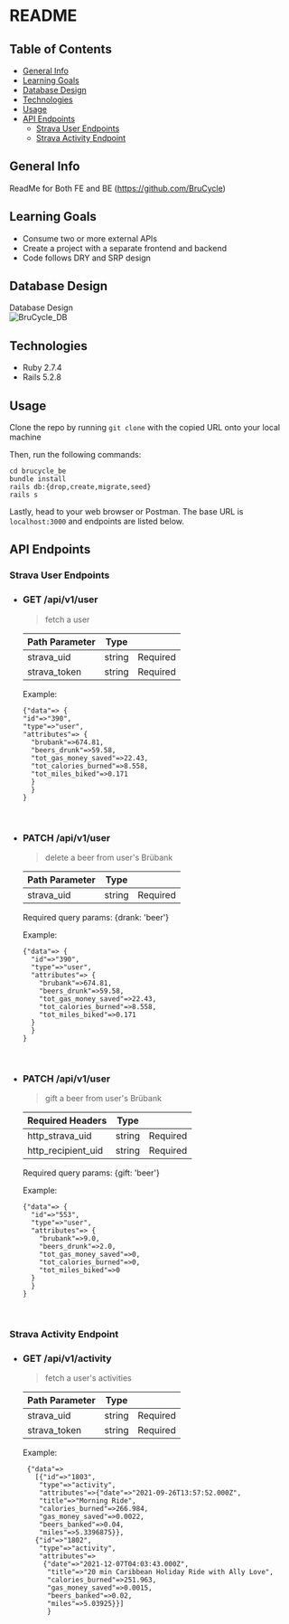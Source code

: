 # README

## Table of Contents
* [General Info](#general-info)
* [Learning Goals](#learning-goals)
* [Database Design](#database-design)
* [Technologies](#technologies)
* [Usage](#usage)
* [API Endpoints](#api-endpoints)
  * [Strava User Endpoints](#strava-user-endpoints)
  * [Strava Activity Endpoint](#strava-activity-endpoint)

## General Info
ReadMe for Both FE and BE (https://github.com/BruCycle)<br>

## Learning Goals
- Consume two or more external APIs
- Create a project with a separate frontend and backend
- Code follows DRY and SRP design

## Database Design
Database Design
<br>
  ![BruCycle_DB](https://user-images.githubusercontent.com/103780823/211390915-8ba95209-28ba-4c64-8aa6-24038cb32eee.png)
  <br>

## Technologies
- Ruby 2.7.4
- Rails 5.2.8

## Usage

Clone the repo by running `git clone` with the copied URL onto your local machine

Then, run the following commands:
```
cd brucycle_be
bundle install
rails db:{drop,create,migrate,seed}
rails s
```

Lastly, head to your web browser or Postman. The base URL is `localhost:3000` and endpoints are listed below.

## API Endpoints

### Strava User Endpoints
- ### GET /api/v1/user
  > fetch a user
  
  | Path Parameter        | Type          |  |
  | ------------- |:-------------:| -----:|
  | strava_uid      | string | Required |
  | strava_token      | string | Required |
  
  Example:
  ```
  {"data"=> { 
  "id"=>"390",
  "type"=>"user", 
  "attributes"=> { 
    "brubank"=>674.81,
    "beers_drunk"=>59.58, 
    "tot_gas_money_saved"=>22.43, 
    "tot_calories_burned"=>8.558, 
    "tot_miles_biked"=>0.171 
    } 
    } 
  }
  ```
<br> 

- ### PATCH /api/v1/user
  > delete a beer from user's Brübank
  
  | Path Parameter        | Type          |  |
  | ------------- |:-------------:| -----:|
  | strava_uid      | string | Required |

  Required query params:
    {drank: 'beer'}  

  Example:
  
  ```
  {"data"=> { 
    "id"=>"390",
    "type"=>"user", 
    "attributes"=> { 
      "brubank"=>674.81,
      "beers_drunk"=>59.58, 
      "tot_gas_money_saved"=>22.43, 
      "tot_calories_burned"=>8.558, 
      "tot_miles_biked"=>0.171 
    } 
    } 
  }
  ```
  <br>
  
  
- ### PATCH /api/v1/user
  > gift a beer from user's Brübank
  
  | Required Headers        | Type          |  |
  | ------------- |:-------------:| -----:|
  | http_strava_uid      | string | Required |
  | http_recipient_uid      | string | Required |

  Required query params:
    {gift: 'beer'}  

  Example:
  
  ```
  {"data"=> { 
    "id"=>"553",
    "type"=>"user", 
    "attributes"=> { 
      "brubank"=>9.0,
      "beers_drunk"=>2.0, 
      "tot_gas_money_saved"=>0, 
      "tot_calories_burned"=>0, 
      "tot_miles_biked"=>0 
    } 
    } 
  }
  ```
  <br>

### Strava Activity Endpoint
- ### GET /api/v1/activity
  > fetch a user's activities
  
  | Path Parameter        | Type          |  |
  | ------------- |:-------------:| -----:|
  | strava_uid      | string | Required |
  | strava_token      | string | Required |


  Example:
  
  ```
   {"data"=> 
     [{"id"=>"1803",
      "type"=>"activity", 
      "attributes"=>{"date"=>"2021-09-26T13:57:52.000Z", 
      "title"=>"Morning Ride",
      "calories_burned"=>266.984, 
      "gas_money_saved"=>0.0022, 
      "beers_banked"=>0.04, 
      "miles"=>5.3396875}},
     {"id"=>"1802", 
      "type"=>"activity", 
      "attributes"=> 
       {"date"=>"2021-12-07T04:03:43.000Z", 
        "title"=>"20 min Caribbean Holiday Ride with Ally Love", 
        "calories_burned"=>251.963, 
        "gas_money_saved"=>0.0015, 
        "beers_banked"=>0.02, 
        "miles"=>5.03925}}]
        }
    ```

